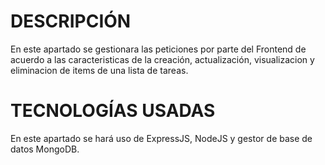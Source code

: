 # DESCRIPCIÓN

En este apartado se gestionara las peticiones por parte del Frontend de acuerdo a las caracteristicas de la creación, actualización, visualizacion y eliminacion de items de una lista de tareas.

# TECNOLOGÍAS USADAS

En este apartado se hará uso de ExpressJS, NodeJS y gestor de base de datos MongoDB.
